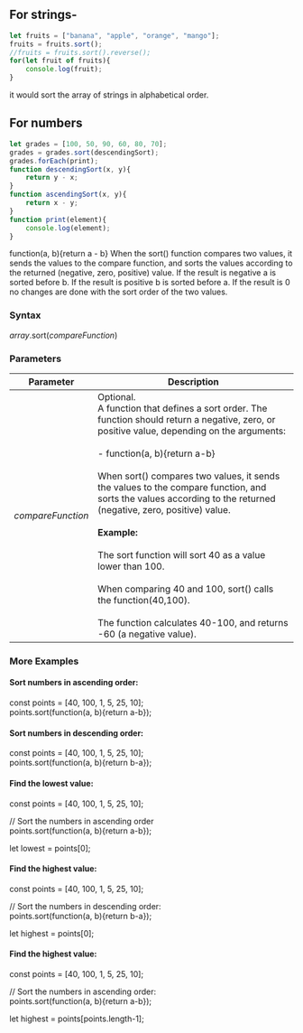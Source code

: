 ## For strings-
```js
let fruits = ["banana", "apple", "orange", "mango"]; 
fruits = fruits.sort(); 
//fruits = fruits.sort().reverse(); 
for(let fruit of fruits){ 
	console.log(fruit);
}
```
it would sort the array of strings in alphabetical order. 

## For numbers

```js
let grades = [100, 50, 90, 60, 80, 70];
grades = grades.sort(descendingSort);
grades.forEach(print);
function descendingSort(x, y){
	return y - x; 
} 
function ascendingSort(x, y){
	return x - y; 
} 
function print(element){
	console.log(element);
}
```

function(a, b){return a - b} When the sort() function compares two values, it sends the values to the compare function, and sorts the values according to the returned (negative, zero, positive) value. If the result is negative a is sorted before b. If the result is positive b is sorted before a. If the result is 0 no changes are done with the sort order of the two values.



### Syntax

_array_.sort(_compareFunction_)

### Parameters

|Parameter|Description|
|-----------|-------------|
|_compareFunction_|Optional.  <br>A function that defines a sort order. The function should return a negative, zero, or positive value, depending on the arguments:<br><br>- function(a, b){return a-b}<br><br>When sort() compares two values, it sends the values to the compare function, and sorts the values according to the returned (negative, zero, positive) value.<br><br>**Example:**<br><br>The sort function will sort 40 as a value lower than 100.<br><br>When comparing 40 and 100, sort() calls the function(40,100).<br><br>The function calculates 40-100, and returns -60 (a negative value).|

### More Examples

#### Sort numbers in ascending order:

const points = [40, 100, 1, 5, 25, 10];  
points.sort(function(a, b){return a-b});  

#### Sort numbers in descending order:

const points = [40, 100, 1, 5, 25, 10];  
points.sort(function(a, b){return b-a});  

#### Find the lowest value:

const points = [40, 100, 1, 5, 25, 10];  
  
// Sort the numbers in ascending order  
points.sort(function(a, b){return a-b});  
  
let lowest = points[0];

#### Find the highest value:

const points = [40, 100, 1, 5, 25, 10];  
  
// Sort the numbers in descending order:  
points.sort(function(a, b){return b-a});  
  
let highest = points[0];

#### Find the highest value:

const points = [40, 100, 1, 5, 25, 10];  
  
// Sort the numbers in ascending order:  
points.sort(function(a, b){return a-b});  
  
let highest = points[points.length-1];
